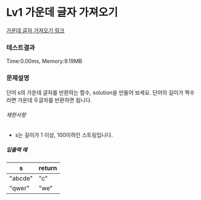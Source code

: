 # Lv1 가운데 글자 가져오기
 [가운데 글자 가져오기 링크]("https://school.programmers.co.kr/learn/courses/30/lessons/12903")

### 테스트결과
 Time:0.00ms, Memory:9.19MB

### 문제설명
<div class="markdown solarized-dark"><p>단어 s의 가운데 글자를 반환하는 함수, solution을 만들어 보세요. 단어의 길이가 짝수라면 가운데 두글자를 반환하면 됩니다.</p>

<h6>재한사항</h6>

<ul>
    <li>s는 길이가 1 이상, 100이하인 스트링입니다.</li>
</ul>

<h5>입출력 예</h5>
<table class="table">
<thead><tr>
    <th>s</th>
    <th>return</th>
</tr>
</thead>
<tbody><tr>
    <td>"abcde"</td>
    <td>"c"</td>
</tr>
<tr>
    <td>"qwer"</td>
    <td>"we"</td>
</tr>
</tbody>
</table></div>